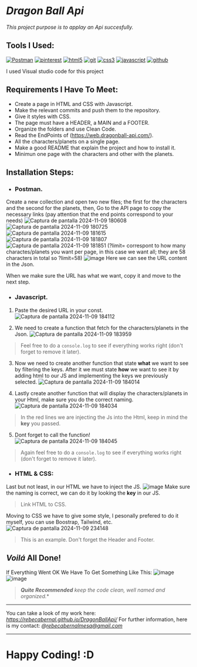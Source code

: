 
# *Dragon Ball Api*

*This project purpose is to applay an Api succesfully.*

## Tools I Used:

<a href='https://www.postman.com' target="_blank"><img alt='Postman' src='https://img.shields.io/badge/Postman-100000?style=for-the-badge&logo=Postman&logoColor=FF6C37&labelColor=black&color=FF6C37'/></a>
<a href='https://es.pinterest.com' target="_blank"><img alt='pinterest' src='https://img.shields.io/badge/pinterest-100000?style=for-the-badge&logo=pinterest&logoColor=BD081C&labelColor=000000&color=BD081C'/></a>
<a href='' target="_blank"><img alt='html5' src='https://img.shields.io/badge/html5-100000?style=for-the-badge&logo=html5&logoColor=E34F26&labelColor=000000&color=E34F26'/></a>
<a href='https://git-scm.com' target="_blank"><img alt='git' src='https://img.shields.io/badge/git-100000?style=for-the-badge&logo=git&logoColor=F05032&labelColor=000000&color=F05032'/></a>
<a href='' target="_blank"><img alt='css3' src='https://img.shields.io/badge/css3-100000?style=for-the-badge&logo=css3&logoColor=1572B6&labelColor=000000&color=1572B6'/></a>
<a href='' target="_blank"><img alt='javascript' src='https://img.shields.io/badge/javascript-100000?style=for-the-badge&logo=javascript&logoColor=F7DF1E&labelColor=000000&color=F7DF1E'/></a>
<a href='https://github.com' target="_blank"><img alt='github' src='https://img.shields.io/badge/github-100000?style=for-the-badge&logo=github&logoColor=FFFFFF&labelColor=181717&color=181717'/></a>

I used Visual studio code for this project

## Requirements I Have To Meet:
- Create a page in HTML and CSS with Javascript.
- Make the relevant commits and push them to the repository.
- Give it styles with CSS.
- The page must have a HEADER, a MAIN and a FOOTER.
- Organize the folders and use Clean Code.
- Read the EndPoints of (https://web.dragonball-api.com/).
- All the characters/planets on a single page.
- Make a good README that explain the project and how to install it.
- Minimun one page with the characters and other with the planets.

## Installation Steps:
- ### Postman. 
Create a new collection and open two new files; the first for the characters and the second for the planets, then,
Go to the API page to copy the necessary links (pay attention that the end points correspond to your needs)
![Captura de pantalla 2024-11-09 180608](https://github.com/user-attachments/assets/51949526-1c79-47f0-96f8-a4fa1b5095ef) ![Captura de pantalla 2024-11-09 180725](https://github.com/user-attachments/assets/ed1f55de-4b8d-4af5-999a-c29ed5c6c045) ![Captura de pantalla 2024-11-09 181615](https://github.com/user-attachments/assets/7ef8fcf2-ecbe-4471-8b94-b1237aa038fd) ![Captura de pantalla 2024-11-09 181807](https://github.com/user-attachments/assets/33ce888e-db02-491a-a4a3-0702c0d0f874) ![Captura de pantalla 2024-11-09 181851](https://github.com/user-attachments/assets/093057c3-bc37-4db7-8e73-800af118e579)
(?limit= correspont to how many charactes/planets you want per page, in this case we want all; they are 58 characters in total so ?limit=58)
![image](https://github.com/user-attachments/assets/d454e9de-e0cd-4ea3-bd6c-a67d940e0ecb)
Here we can see the URL content in the Json. 

When we make sure the URL has what we want, copy it and move to the next step.

- ### Javascript.
1. Paste the desired URL in your const.
![Captura de pantalla 2024-11-09 184112](https://github.com/user-attachments/assets/b604e65b-9850-4f15-9071-63c8dd1c8d39)

2. We need to create a function that fetch for the characters/planets in the Json.
![Captura de pantalla 2024-11-09 183959](https://github.com/user-attachments/assets/d818b2dd-eef1-4802-90bc-9b94799ded7e)
>Feel free to do a `console.log` to see if everything works right (don't forget to remove it later).

3. Now we need to create another function that state **what** we want to see by filtering the keys. After it we must state **how** we want to see it by adding html to our JS and implementing the keys we previously selected. 
![Captura de pantalla 2024-11-09 184014](https://github.com/user-attachments/assets/c663815f-5f07-44bf-89db-34a7d6868765)

4. Lastly create another function that will display the characters/planets in your Html, make sure you do the correct naming.
![Captura de pantalla 2024-11-09 184034](https://github.com/user-attachments/assets/7fb7172d-f072-47dd-9c54-d8be91e950d0)
>In the red lines we are injecting the Js into the Html, keep in mind the **key** you passed.

5. Dont forget to call the function!
![Captura de pantalla 2024-11-09 184045](https://github.com/user-attachments/assets/e0884367-fc0e-46f9-a7bf-3d549123cbfa)
>Again feel free to do a `console.log` to see if everything works right (don't forget to remove it later).

- ### HTML & CSS:
Last but not least, in our HTML we have to inject the JS.
![image](https://github.com/user-attachments/assets/265979e7-6d57-4f8f-8f87-9633e237ebaa)
Make sure the naming is correct, we can do it by looking the **key** in our JS.
>Link HTML to CSS.

Moving to CSS we have to give some style, I pesonally prefered to do it myself, you can use Boostrap, Tailwind, etc.
![Captura de pantalla 2024-11-09 234148](https://github.com/user-attachments/assets/26d78910-64c3-4513-afc8-437671a2eacc)
>This is an example.
>Don't forget the Header and Footer.

## *Voilá* All Done! 
If Everything Went OK We Have To Get Something Like This:
![image](https://github.com/user-attachments/assets/02c52530-46c3-4a5a-903a-3d06573ebb8c) ![image](https://github.com/user-attachments/assets/6d0971fe-075b-460c-8524-10b0b18a4f0b)
>***Quite Recommended** keep the code clean, well named and organized.**

---

You can take a look of my work here: *https://rebecabernal.github.io/DragonBallApi/*
For further information, here is my contact: *@rebecabernalmesa@gmail.com*

---

# Happy Coding! :D

  

  
 






